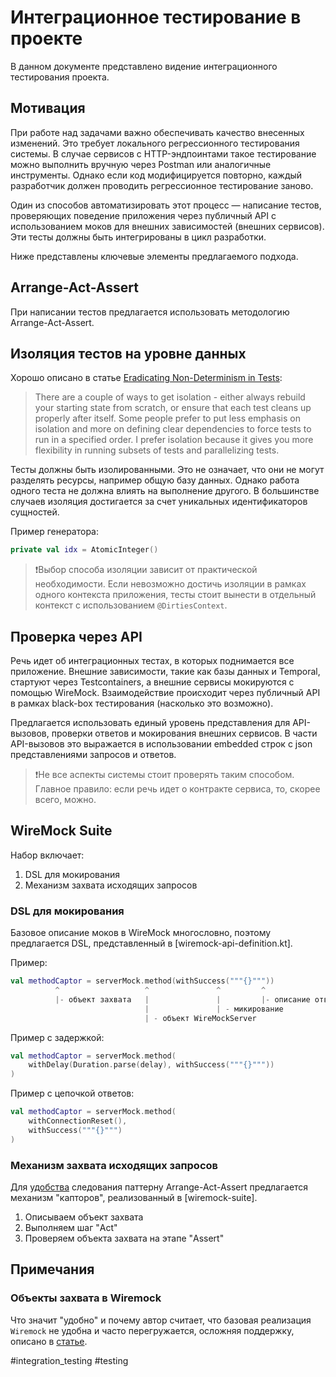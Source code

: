 # Интеграционное тестирование в проекте

В данном документе представлено видение интеграционного тестирования проекта.

## Мотивация

При работе над задачами важно обеспечивать качество внесенных изменений. Это требует локального регрессионного 
тестирования системы. В случае сервисов с HTTP-эндпоинтами такое тестирование можно выполнить вручную через Postman или 
аналогичные инструменты. Однако если код модифицируется повторно, каждый разработчик должен проводить регрессионное 
тестирование заново.

Один из способов автоматизировать этот процесс — написание тестов, проверяющих поведение приложения через публичный API 
с использованием моков для внешних зависимостей (внешних сервисов). Эти тесты должны быть интегрированы в цикл разработки.

Ниже представлены ключевые элементы предлагаемого подхода.

## Arrange-Act-Assert

При написании тестов предлагается использовать методологию Arrange-Act-Assert.

## Изоляция тестов на уровне данных

Хорошо описано в статье [Eradicating Non-Determinism in Tests](https://martinfowler.com/articles/nonDeterminism.html):

> There are a couple of ways to get isolation - either always rebuild your starting state from scratch, or ensure that 
> each test cleans up properly after itself. Some people prefer to put less emphasis on isolation and more on defining 
> clear dependencies to force tests to run in a specified order. I prefer isolation because it gives you more 
> flexibility in running subsets of tests and parallelizing tests.

Тесты должны быть изолированными. Это не означает, что они не могут разделять ресурсы, например общую базу данных. 
Однако работа одного теста не должна влиять на выполнение другого. В большинстве случаев изоляция достигается за счет 
уникальных идентификаторов сущностей.

Пример генератора:
```kotlin
private val idx = AtomicInteger()
```

> ❗️Выбор способа изоляции зависит от практической необходимости. Если невозможно достичь изоляции в рамках одного 
> контекста приложения, тесты стоит вынести в отдельный контекст с использованием `@DirtiesContext`.

## Проверка через API

Речь идет об интеграционных тестах, в которых поднимается все приложение. Внешние зависимости, такие как базы данных и 
Temporal, стартуют через Testcontainers, а внешние сервисы мокируются с помощью WireMock. Взаимодействие происходит 
через публичный API в рамках black-box тестирования (насколько это возможно).

Предлагается использовать единый уровень представления для API-вызовов, проверки ответов и мокирования внешних сервисов. 
В части API-вызовов это выражается в использовании embedded строк с json представлениями запросов и ответов. 

> ❗️Не все аспекты системы стоит проверять таким способом. Главное правило: если речь идет о контракте сервиса, то, скорее
> всего, можно.

## WireMock Suite

Набор включает:
1. DSL для мокирования
2. Механизм захвата исходящих запросов

### DSL для мокирования

Базовое описание моков в WireMock многословно, поэтому предлагается DSL, представленный в [wiremock-api-definition.kt].

Пример:
```kotlin
val methodCaptor = serverMock.method(withSuccess("""{}"""))
          ^                   ^               ^         ^
          |- объект захвата   |               |         |- описание ответа от мока
                              |               | - микирование
                              | - объект WireMockServer
```

Пример с задержкой:
```kotlin
val methodCaptor = serverMock.method(
    withDelay(Duration.parse(delay), withSuccess("""{}"""))
)
```

Пример с цепочкой ответов:
```kotlin
val methodCaptor = serverMock.method(
    withConnectionReset(),
    withSuccess("""{}""")
)
```

### Механизм захвата исходящих запросов

Для [удобства](#объекты-захвата-в-wiremock) следования паттерну Arrange-Act-Assert предлагается механизм "капторов", реализованный в [wiremock-suite].

1. Описываем объект захвата
2. Выполняем шаг "Act"
3. Проверяем объекта захвата на этапе "Assert"

## Примечания

### Объекты захвата в Wiremock

Что значит "удобно" и почему автор считает, что базовая реализация `Wiremock` не удобна и часто перегружается, осложняя
поддержку, описано в [статье](https://habr.com/ru/articles/781812/).

#integration_testing #testing